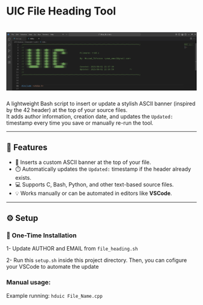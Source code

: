 # UIC File Heading Tool

# ![UIC File Heading](./src/screenshot.png)


A lightweight Bash script to insert or update a stylish ASCII banner (inspired by the 42 header) at the top of your source files.  
It adds author information, creation date, and updates the `Updated:` timestamp every time you save or manually re-run the tool.

---

## 🎯 Features

- 🧠 Inserts a custom ASCII banner at the top of your file.
- ⏱️ Automatically updates the `Updated:` timestamp if the header already exists.
- 💻 Supports C, Bash, Python, and other text-based source files.
- 💡 Works manually or can be automated in editors like **VSCode**.

---

## ⚙️ Setup

### 🔁 One-Time Installation

1- Update AUTHOR and EMAIL from `file_heading.sh`

2- Run this `setup.sh` inside this project directory. Then, you can cofigure your VSCode to automate the update

### Manual usage:

Example running: `hduic File_Name.cpp`
